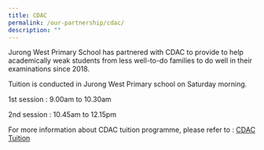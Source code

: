 ```yaml
---
title: CDAC
permalink: /our-partnership/cdac/
description: ""
---
```

Jurong West Primary School has partnered with CDAC to provide to help academically weak students from less well-to-do families to do well in their examinations since 2018.

Tuition is conducted in Jurong West Primary school on Saturday morning.

1st session : 9.00am to 10.30am

2nd session : 10.45am to 12.15pm

For more information about CDAC tuition programme, please refer to : [CDAC Tuition](https://www.cdac.org.sg/developing-students/tuition-programme/)